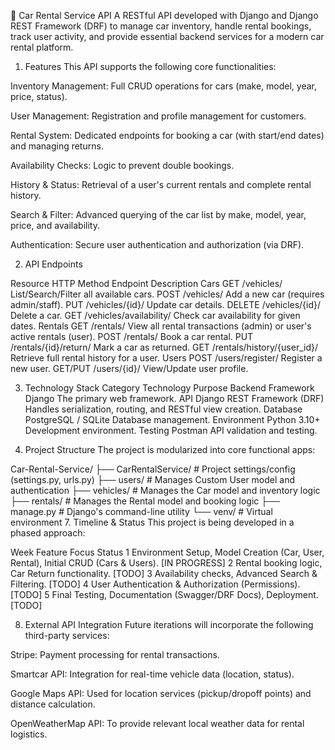 🚗 Car Rental Service API
A RESTful API developed with Django and Django REST Framework (DRF) to manage car inventory, handle rental bookings, track user activity, and provide essential backend services for a modern car rental platform.

1. Features
This API supports the following core functionalities:

Inventory Management: Full CRUD operations for cars (make, model, year, price, status).

User Management: Registration and profile management for customers.

Rental System: Dedicated endpoints for booking a car (with start/end dates) and managing returns.

Availability Checks: Logic to prevent double bookings.

History & Status: Retrieval of a user's current rentals and complete rental history.

Search & Filter: Advanced querying of the car list by make, model, year, price, and availability.

Authentication: Secure user authentication and authorization (via DRF).

2. API Endpoints


Resource	HTTP Method	Endpoint	Description
Cars	GET	/vehicles/	List/Search/Filter all available cars.
POST	/vehicles/	Add a new car (requires admin/staff).
PUT	/vehicles/{id}/	Update car details.
DELETE	/vehicles/{id}/	Delete a car.
GET	/vehicles/availability/	Check car availability for given dates.
Rentals	GET	/rentals/	View all rental transactions (admin) or user's active rentals (user).
POST	/rentals/	Book a car rental.
PUT	/rentals/{id}/return/	Mark a car as returned.
GET	/rentals/history/{user_id}/	Retrieve full rental history for a user.
Users	POST	/users/register/	Register a new user.
GET/PUT	/users/{id}/	View/Update user profile.

3. Technology Stack
Category	Technology	Purpose
Backend Framework	Django	The primary web framework.
API	Django REST Framework (DRF)	Handles serialization, routing, and RESTful view creation.
Database	PostgreSQL / SQLite	Database management.
Environment	Python 3.10+	Development environment.
Testing	Postman	API validation and testing.




6. Project Structure
The project is modularized into core functional apps:

Car-Rental-Service/
├── CarRentalService/          # Project settings/config (settings.py, urls.py)
├── users/                     # Manages Custom User model and authentication
├── vehicles/                  # Manages the Car model and inventory logic
├── rentals/                   # Manages the Rental model and booking logic
├── manage.py                  # Django's command-line utility
└── venv/                      # Virtual environment
7. Timeline & Status
This project is being developed in a phased approach:

Week	Feature Focus	Status
1	Environment Setup, Model Creation (Car, User, Rental), Initial CRUD (Cars & Users).	[IN PROGRESS]
2	Rental booking logic, Car Return functionality.	[TODO]
3	Availability checks, Advanced Search & Filtering.	[TODO]
4	User Authentication & Authorization (Permissions).	[TODO]
5	Final Testing, Documentation (Swagger/DRF Docs), Deployment.	[TODO]


8. External API Integration
Future iterations will incorporate the following third-party services:

Stripe: Payment processing for rental transactions.

Smartcar API: Integration for real-time vehicle data (location, status).

Google Maps API: Used for location services (pickup/dropoff points) and distance calculation.

OpenWeatherMap API: To provide relevant local weather data for rental logistics.
